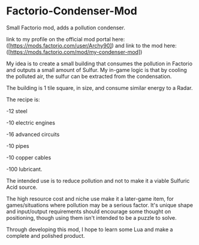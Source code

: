 # Factorio-Condenser-Mod
Small Factorio mod, adds a pollution condenser.

link to my profile on the official mod portal here: 
([https://mods.factorio.com/user/Archy90])
and link to the mod here:
([https://mods.factorio.com/mod/my-condenser-mod])


My idea is to create a small building that consumes the pollution in Factorio and outputs a small amount of Sulfur. My in-game logic is that by cooling the polluted air, the sulfur can be extracted from the condensation.

The building is 1 tile square, in size, and consume similar energy to a Radar. 

The recipe is: 

-12 steel

-10 electric engines

-16 advanced circuits

-10 pipes

-10 copper cables

-100 lubricant.

The intended use is to reduce pollution and not to make it a viable Sulfuric Acid source.

The high resource cost and niche use make it a later-game item, for games/situations where pollution may be a serious factor.
It's unique shape and input/output requirements should encourage some thought on positioning, though using them isn't intended to be a puzzle to solve.

Through developing this mod, I hope to learn some Lua and make a complete and polished product.

